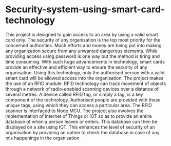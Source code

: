 # Security-system-using-smart-card-technology

This project is designed to gain access to an area by using a valid smart card only. The security of any organization is the top most priority for the concerned authorities. Much efforts and money are being put into making any organization secure from any unwanted dangerous elements. While providing access using password is one way but the method is tiring and time consuming. With such huge advancements in technology, smart cards provide an effective and efficient way to ensure the security of any organisation. Using this technology, only the authorised person with a valid smart card will be allowed access into the organisation. The project makes the use of an RFID module. RFID technology can track movement of objects through a network of radio-enabled scanning devices over a distance of several metres. A device called RFID tag, or simply a tag, is a key component of the technology. Authorised people are provided with these unique tags, using which they can access a particular area. The RFID scanner is interfaced to Node MCU. The project also involves the implementation of Internet of Things or IOT so as to provide an entire database of when a person leaves or enters. This database can then be displayed on a site using IOT. This enhances the level of security of an organisation by providing an option to check the database in case of any mis happenings in the organisation.  
